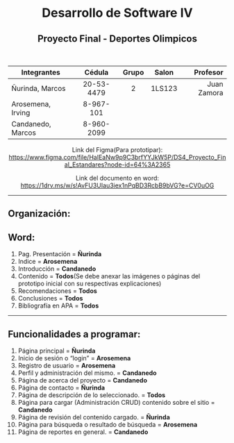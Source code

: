<h1 align="center">
  <br>
  Desarrollo de Software IV
  <br>
</h1>

<h2 align="center">Proyecto Final - Deportes Olimpicos</h2>
<br>
<div align="center">

| Integrantes       |   Cédula   | Grupo | Salon  |    Profesor |
|-------------------|:----------:|:-----:|:------:|------------:|
| Ñurinda, Marcos   | 20-53-4479 |   2   | 1LS123 | Juan Zamora |
| Arosemena, Irving | 8-967-101  |
| Candanedo, Marcos | 8-960-2099 |


Link del Figma(Para prototipar):<br>
https://www.figma.com/file/HaIEaNw9p9C3brfYYJkW5P/DS4_Proyecto_Final_Estandares?node-id=64%3A2365

Link del documento en word: <br>
https://1drv.ms/w/s!AvFU3UIau3iex1nPqBD3RcbB9bVG?e=CV0uOG

</div>

<hr>
<h2>Organización:</h2>
<h2>Word:</h2>
<ol>
      <li>Pag. Presentación = <b>Ñurinda</b></li>
      <li>Indice = <b>Arosemena</b></li>
      <li>Introducción = <b>Candanedo</b></li>
      <li>Contenido = <b>Todos</b>(Se debe anexar las imágenes o páginas del prototipo inicial con su respectivas explicaciones)</li>
      <li>Recomendaciones = <b>Todos</b></li>
      <li>Conclusiones = <b>Todos</b></li>
      <li>Bibliografía en APA = <b>Todos</b></li>
</ol>

<hr>
<h2>Funcionalidades a programar:</h2>
<ol>
    <li>Página principal = <b>Ñurinda</b></li>
    <li>Inicio de sesión o “login” = <b>Arosemena</b></li>
    <li>Registro de usuario = <b>Arosemena</b> </li>
    <li>Perfil y administración del mismo. = <b>Candanedo</b></li>
    <li>Página de acerca del proyecto   = <b>Candanedo</b></li>
    <li>Página de contacto = <b>Ñurinda</b></li>
    <li>Página de descripción de lo seleccionado. = <b>Todos</b></li>
    <li>Página para cargar (Administración CRUD) contenido sobre el sitio = <b>Candanedo</b></li>
    <li>Página de revisión del contenido cargado. = <b>Ñurinda</b></li>
    <li>Página para búsqueda o resultado de búsqueda = <b>Arosemena</b></li>
    <li>Página de reportes en general. = <b>Candanedo</b></li>
</ol>

